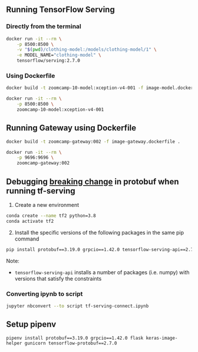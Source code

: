 

## Running TensorFlow Serving
### Directly from the terminal
```bash
docker run -it --rm \
    -p 8500:8500 \
    -v "$(pwd)/clothing-model:/models/clothing-model/1" \
    -e MODEL_NAME="clothing-model" \
    tensorflow/serving:2.7.0
```
### Using Dockerfile
```bash
docker build -t zoomcamp-10-model:xception-v4-001 -f image-model.dockerfile .

docker run -it --rm \
    -p 8500:8500 \
    zoomcamp-10-model:xception-v4-001
```
## Running Gateway using Dockerfile
```bash
docker build -t zoomcamp-gateway:002 -f image-gateway.dockerfile .

docker run -it --rm \
    -p 9696:9696 \
    zoomcamp-gateway:002
```

## Debugging [breaking change](https://protobuf.dev/news/2022-05-06) in protobuf when running tf-serving
1. Create a new environment
```bash
conda create --name tf2 python=3.8
conda activate tf2
```
2. Install the specific versions of the following packages in the same pip command
```bash
pip install protobuf==3.19.0 grpcio==1.42.0 tensorflow-serving-api==2.7.0 jupyter keras-image-helper
```
Note:
- `tensorflow-serving-api` installs a number of packages (i.e. numpy) with versions that satisfy the constraints


### Converting ipynb to script
```bash
jupyter nbconvert --to script tf-serving-connect.ipynb
```

## Setup pipenv
```
pipenv install protobuf==3.19.0 grpcio==1.42.0 flask keras-image-helper gunicorn tensorflow-protobuf==2.7.0
```